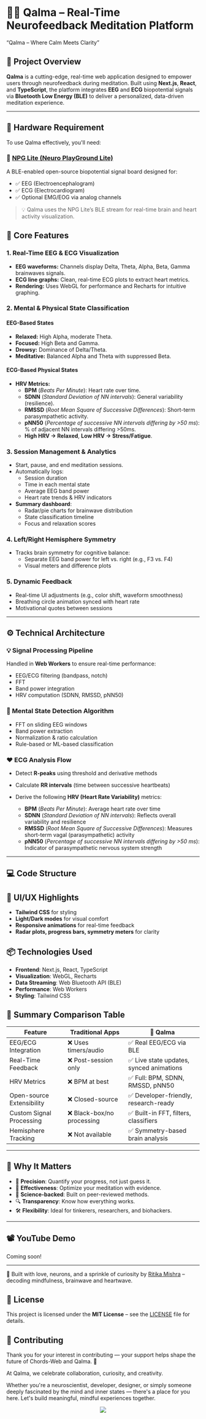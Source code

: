 # 🧘‍♀️ Qalma – Real-Time Neurofeedback Meditation Platform

“Qalma – Where Calm Meets Clarity”


## 📝 Project Overview

**Qalma** is a cutting-edge, real-time web application designed to empower users through neurofeedback during meditation. Built using **Next.js**, **React**, and **TypeScript**, the platform integrates **EEG** and **ECG** biopotential signals via **Bluetooth Low Energy (BLE)** to deliver a personalized, data-driven meditation experience.

---

## 🔌 Hardware Requirement

To use Qalma effectively, you'll need:

### 🧠 [NPG Lite (Neuro PlayGround Lite)](https://www.crowdsupply.com/upside-down-labs/neuro-playground-lite)
A BLE-enabled open-source biopotential signal board designed for:

- ✅ EEG (Electroencephalogram)
- ✅ ECG (Electrocardiogram)
- ✅ Optional EMG/EOG via analog channels

> 💡 Qalma uses the NPG Lite’s BLE stream for real-time brain and heart activity visualization.


## 🔑 Core Features

### 1. Real-Time EEG & ECG Visualization
- **EEG waveforms:** Channels display Delta, Theta, Alpha, Beta, Gamma brainwaves signals.
- **ECG line graphs:** Clean, real-time ECG plots to extract heart metrics.
- **Rendering:** Uses WebGL for performance and Recharts for intuitive graphing.

### 2. Mental & Physical State Classification

#### EEG-Based States
- **Relaxed:** High Alpha, moderate Theta.
- **Focused:** High Beta and Gamma.
- **Drowsy:** Dominance of Delta/Theta.
- **Meditative:** Balanced Alpha and Theta with suppressed Beta.

#### ECG-Based Physical States
- **HRV Metrics:**
  - **BPM** (*Beats Per Minute*): Heart rate over time.
  - **SDNN** (*Standard Deviation of NN intervals*): General variability (resilience).
  - **RMSSD** (*Root Mean Square of Successive Differences*): Short-term parasympathetic activity.
  - **pNN50** (*Percentage of successive NN intervals differing by >50 ms*): % of adjacent NN intervals differing >50ms.
  - **High HRV → Relaxed**, **Low HRV → Stress/Fatigue**.

### 3. Session Management & Analytics
- Start, pause, and end meditation sessions.
- Automatically logs:
  - Session duration
  - Time in each mental state
  - Average EEG band power
  - Heart rate trends & HRV indicators
- **Summary dashboard**:
  - Radar/pie charts for brainwave distribution
  - State classification timeline
  - Focus and relaxation scores

### 4. Left/Right Hemisphere Symmetry
- Tracks brain symmetry for cognitive balance:
  - Separate EEG band power for left vs. right (e.g., F3 vs. F4)
  - Visual meters and difference plots

### 5. Dynamic Feedback
- Real-time UI adjustments (e.g., color shift, waveform smoothness)
- Breathing circle animation synced with heart rate
- Motivational quotes between sessions

---

## ⚙️ Technical Architecture

### 💡 Signal Processing Pipeline
Handled in **Web Workers** to ensure real-time performance:
- EEG/ECG filtering (bandpass, notch)
- FFT
- Band power integration
- HRV computation (SDNN, RMSSD, pNN50)

### 🧠 Mental State Detection Algorithm
- FFT on sliding EEG windows
- Band power extraction
- Normalization & ratio calculation
- Rule-based or ML-based classification

### ❤️ ECG Analysis Flow

- Detect **R-peaks** using threshold and derivative methods
- Calculate **RR intervals** (time between successive heartbeats)
- Derive the following **HRV (Heart Rate Variability)** metrics:

  - **BPM** (*Beats Per Minute*): Average heart rate over time
  - **SDNN** (*Standard Deviation of NN intervals*): Reflects overall variability and resilience
  - **RMSSD** (*Root Mean Square of Successive Differences*): Measures short-term vagal (parasympathetic) activity
  - **pNN50** (*Percentage of successive NN intervals differing by >50 ms*): Indicator of parasympathetic nervous system strength

---

## 💻 Code Structure

## 🎨 UI/UX Highlights

- **Tailwind CSS** for styling
- **Light/Dark modes** for visual comfort
- **Responsive animations** for real-time feedback
- **Radar plots, progress bars, symmetry meters** for clarity

## 📦 Technologies Used

- **Frontend**: Next.js, React, TypeScript
- **Visualization**: WebGL, Recharts
- **Data Streaming**: Web Bluetooth API (BLE)
- **Performance**: Web Workers
- **Styling**: Tailwind CSS

## 🧠 Summary Comparison Table

| Feature                        | Traditional Apps         | 🧘 Qalma                                         |
|-------------------------------|--------------------------|-------------------------------------------------|
| EEG/ECG Integration           | ❌ Uses timers/audio      | ✅ Real EEG/ECG via BLE                          |
| Real-Time Feedback           | ❌ Post-session only      | ✅ Live state updates, synced animations         |
| HRV Metrics                  | ❌ BPM at best            | ✅ Full: BPM, SDNN, RMSSD, pNN50                 |
| Open-source Extensibility    | ❌ Closed-source          | ✅ Developer-friendly, research-ready            |
| Custom Signal Processing     | ❌ Black-box/no processing| ✅ Built-in FFT, filters, classifiers            |
| Hemisphere Tracking          | ❌ Not available          | ✅ Symmetry-based brain analysis                 |

---

## 🌈 Why It Matters

- 🎯 **Precision**: Quantify your progress, not just guess it.
- 🧘 **Effectiveness**: Optimize your meditation with evidence.
- 🧪 **Science-backed**: Built on peer-reviewed methods.
- 🔍 **Transparency**: Know how everything works.
- 🛠️ **Flexibility**: Ideal for tinkerers, researchers, and biohackers.

---

## 📽️ YouTube Demo

Coming soon!

---

💫 Built with love, neurons, and a sprinkle of curiosity by [Ritika Mishra](https://github.com/Ritika8081) – decoding mindfulness, brainwave and heartwave.

## 📝 License

This project is licensed under the **MIT License** – see the [LICENSE](LICENSE) file for details.

## 🤝 Contributing

Thank you for your interest in contributing — your support helps shape the future of Chords-Web and Qalma. 🙌

At Qalma, we celebrate collaboration, curiosity, and creativity.

Whether you're a neuroscientist, developer, designer, or simply someone deeply fascinated by the mind and inner states — there's a place for you here. Let's build meaningful, mindful experiences together.

<center>
<a href="https://github.com/Ritika8081/Meditation_Medusa/graphs/contributors">
  <img src="https://contrib.rocks/image?repo=ritika8081/Meditation_Medusa" />
</a>
</center>
